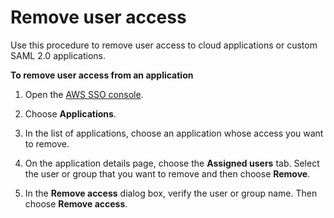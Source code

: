 # Remove user access<a name="removeaccessfromapp"></a>

Use this procedure to remove user access to cloud applications or custom SAML 2\.0 applications\.

**To remove user access from an application**

1. Open the [AWS SSO console](https://console.aws.amazon.com/singlesignon)\.

1. Choose **Applications**\.

1. In the list of applications, choose an application whose access you want to remove\. 

1. On the application details page, choose the **Assigned users** tab\. Select the user or group that you want to remove and then choose **Remove**\.

1. In the **Remove access** dialog box, verify the user or group name\. Then choose **Remove access**\. 